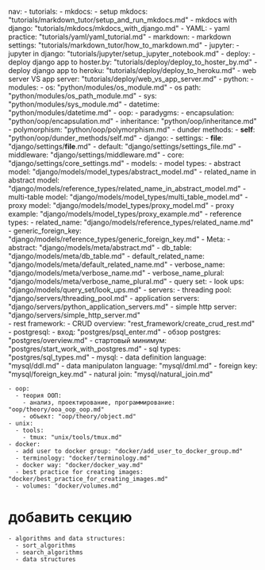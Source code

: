 nav:
    - tutorials:
      - mkdocs:
        - setup mkdocs: "tutorials/markdown_tutor/setup_and_run_mkdocs.md"
        - mkdocs with django: "tutorials/mkdocs/mkdocs_with_django.md"
      - YAML:
        - yaml practice: "tutorials/yaml/yaml_tutorial.md"
      - markdown:
        - markdown settings: "tutorials/markdown_tutor/how_to_markdown.md"
      - jupyter:
        - jupyter in django: "tutorials/jupyter/setup_jupyter_notebook.md"
      - deploy:
        - deploy django app to hoster.by: "tutorials/deploy/deploy_to_hoster_by.md"
        - deploy django app to heroku: "tutorials/deploy/deploy_to_heroku.md"
        - web server VS app server: "tutorials/deploy/web_vs_app_server.md"
    - python:
      - modules:
        - os: "python/modules/os_module.md"
        - os path: "python/modules/os_path_module.md"
        - sys: "python/modules/sys_module.md"
        - datetime: "python/modules/datetime.md"
      - oop:
        - paradygms:
          - encapsulation: "python/oop/encapsulation.md"
          - inheritance: "python/oop/inheritance.md"
          - polymorphism: "python/oop/polymorphism.md"
        - dunder methods:
          - __self__: "python/oop/dunder_methods/self.md"
    - django:
      - settings:
        - __file__: "django/settings/__file__.md"
        - default: "django/settings/settings_file.md"
        - middleware: "django/settings/middleware.md"
        - core: "django/settings/core_settings.md"
      - models:
        - model types:
          - abstract model: "django/models/model_types/abstract_model.md"
          - related_name in abstract model: "django/models/reference_types/related_name_in_abstract_model.md"
          - multi-table model: "django/models/model_types/multi_table_model.md"
          - proxy model: "django/models/model_types/proxy_model.md"
          - proxy example: "django/models/model_types/proxy_example.md" 
        - reference types:
          - related_name: "django/models/reference_types/related_name.md"
          - generic_foreign_key: "django/models/reference_types/generic_foreign_key.md"
        - Meta:
          - abstract: "django/models/meta/abstract.md" 
          - db_table: "django/models/meta/db_table.md"
          - default_related_name: "django/models/meta/default_related_name.md"
          - verbose_name: "django/models/meta/verbose_name.md"
          - verbose_name_plural: "django/models/meta/verbose_name_plural.md"
        - query set:
          - look ups: "django/models/query_set/look_ups.md"
      - servers:
        - threading pool: "django/servers/threading_pool.md"
        - application servers: "django/servers/python_application_servers.md"
        - simple http server: "django/servers/simple_http_server.md"  
    - rest framework:
      - CRUD overview: "rest_framework/create_crud_rest.md"
    - postgresql:
      - вход: "postgres/psql_enter.md"
      - обзор postgres: "postgres/overview.md"
      - стартовый минимум: "postgres/start_work_with_postgres.md"
      - sql types: "postgres/sql_types.md"
    - mysql:
      - data definition language: "mysql/ddl.md"
      - data manipulaton language: "mysql/dml.md"
      - foreign key: "mysql/foreign_key.md"
      - natural join: "mysql/natural_join.md"
      
    - oop:
      - теория ООП:
        - анализ, проектирование, программирование: "oop/theory/ooa_oop_oop.md"
        - объект: "oop/theory/object.md"
    - unix:
      - tools:
        - tmux: "unix/tools/tmux.md"
    - docker:
      - add user to docker group: "docker/add_user_to_docker_group.md"
      - terminology: "docker/terminology.md"
      - docker way: "docker/docker_way.md"
      - best practice for creating images: "docker/best_practice_for_creating_images.md"
      - volumes: "docker/volumes.md"
# добавить секцию
    - algorithms and data structures:
      - sort_algorithms
      - search_algorithms
      - data structures
       


